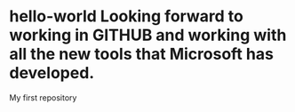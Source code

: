
# hello-world Looking forward to working in GITHUB and working with all the new tools that Microsoft has developed.
My first repository
